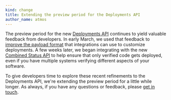 ```yaml
---
kind: change
title: Extending the preview period for the Deployments API
author_name: atmos
---
```


The preview period for the new [Deployments API][2014-01-deployments-api-post] continues to yield valuable feedback from developers. In early March, we used that feedback to [improve the payload format][payload-update] that integrations can use to customize deployments. A few weeks later, we began integrating with the new [Combined Status API][combined-statuses] to help ensure that only verified code gets deployed, even if you have multiple systems verifying different aspects of your software.

To give developers time to explore these recent refinements to the Deployments API, we're extending the preview period for a little while longer. As always, if you have any questions or feedback, please [get in touch][contact].

[2014-01-deployments-api-post]: /changes/2014-01-09-preview-the-new-deployments-api/
[payload-update]: /changes/2014-03-03-deployments-api-updates/
[combined-statuses]: /changes/2014-03-27-combined-status-api/
[contact]: https://github.com/contact?form[subject]=Deployments+API
